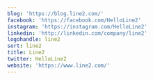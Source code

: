 ```yaml
---
blog: 'https://blog.line2.com/'
facebook: 'https://facebook.com/HelloLine2'
instagram: 'https://instagram.com/HelloLine2'
linkedin: 'http://linkedin.com/company/line2'
logohandle: line2
sort: line2
title: Line2
twitter: HelloLine2
website: 'https://www.line2.com/'
---
```

